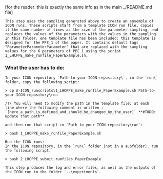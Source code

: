 [for the reader: this is exactly the same info as in the main ../README.md file]

    This step uses the sampling generated above to create an ensemble of ICON runs. These scripts start from a template ICON run file, copies it the same number of times as the size of the parameter sampling, and replaces the values of the parameters with the values in the sampling. In this folder, one template file has been included: this template is designed for the PPE_1 of the paper. It contains default tags "ParameterParameterParameter" that are replaced with the sampling values for the 6 parameters of PPE_1 using the script 1_LHCPPE_make_runfile_PaperExample.sh.

### What the user has to do:

	In your ICON repository `Path-to-your-ICON-repository\`, in the `run\` folder, copy the following script:

	> cp A-ICON_runscripts\1_LHCPPE_make_runfile_PaperExample.sh Path-to-your-ICON-repository\run

	/!\ You will need to modify the path in the template file: at each line where the following comment is written : 
	`[here_a_path_is_defined_and_should_be_changed_by_the_user]` **#TODO: update that path**  

	and then run that script in `Path-to-your-ICON-repository\run`:

	> bash 1_LHCPPE_make_runfile_PaperExample.sh

	Run the ICON runs:
	In the ICON repository, in the `run\` folder (not in a subfolder), run the following script: 

	> bash 2_LHCPPE_submit_runfiles_PaperExample

	This step produces the log and error files, as well as the outputs of the ICON run in the folder `..\experiments`.